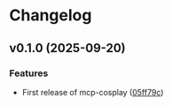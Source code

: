 # Changelog

## v0.1.0 (2025-09-20)

### Features

* First release of mcp-cosplay
([05ff79c](https://github.com/unclemate/mcp-cosplay/commit/05ff79ca0c8e590a0964684d365ee80a2df0638f))
